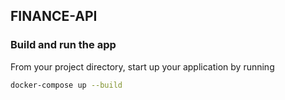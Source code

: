 ## FINANCE-API
### Build and run the app

From your project directory, start up your application by running
```bash
docker-compose up --build
```

